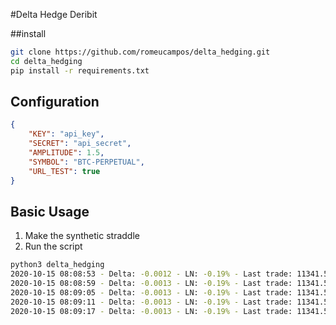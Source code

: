 
#Delta Hedge Deribit

##install

```bash
git clone https://github.com/romeucampos/delta_hedging.git
cd delta_hedging
pip install -r requirements.txt
```

## Configuration

```json
{
    "KEY": "api_key",
    "SECRET": "api_secret",
    "AMPLITUDE": 1.5,
    "SYMBOL": "BTC-PERPETUAL",
    "URL_TEST": true
}
```

## Basic Usage

1. Make the synthetic straddle
2. Run the script
 ```bash
python3 delta_hedging
2020-10-15 08:08:53 - Delta: -0.0012 - LN: -0.19% - Last trade: 11341.5 - Last ticker: 11320.0
2020-10-15 08:08:59 - Delta: -0.0013 - LN: -0.19% - Last trade: 11341.5 - Last ticker: 11320.0
2020-10-15 08:09:05 - Delta: -0.0013 - LN: -0.19% - Last trade: 11341.5 - Last ticker: 11320.0
2020-10-15 08:09:11 - Delta: -0.0013 - LN: -0.19% - Last trade: 11341.5 - Last ticker: 11320.5
2020-10-15 08:09:17 - Delta: -0.0013 - LN: -0.19% - Last trade: 11341.5 - Last ticker: 11320.5
```





